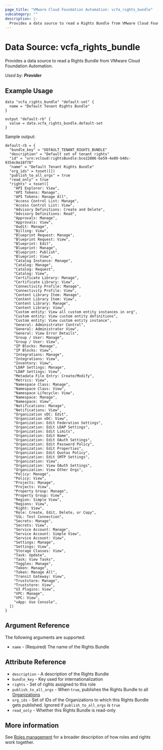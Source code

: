 ```yaml
---
page_title: "VMware Cloud Foundation Automation: vcfa_rights_bundle"
subcategory: ""
description: |-
  Provides a data source to read a Rights Bundle from VMware Cloud Foundation Automation.
---
```


# Data Source: vcfa_rights_bundle

Provides a data source to read a Rights Bundle from VMware Cloud Foundation Automation.

_Used by: **Provider**_

## Example Usage

```hcl
data "vcfa_rights_bundle" "default-set" {
  name = "Default Tenant Rights Bundle"
}

output "default-rb" {
  value = data.vcfa_rights_bundle.default-set
}
```

Sample output:
```
default-rb = {
  "bundle_key" = "DEFAULT_TENANT_RIGHTS_BUNDLE"
  "description" = "Default set of tenant rights"
  "id" = "urn:vcloud:rightsBundle:bce22806-be59-4e89-b48c-9354c0e18f78"
  "name" = "Default Tenant Rights Bundle"
  "org_ids" = toset([])
  "publish_to_all_orgs" = true
  "read_only" = true
  "rights" = toset([
    "API Explorer: View",
    "API Tokens: Manage",
    "API Tokens: Manage All",
    "Access Control List: Manage",
    "Access Control List: View",
    "Advisory Definitions: Create and Delete",
    "Advisory Definitions: Read",
    "Approvals: Manage",
    "Approvals: View",
    "Audit: Manage",
    "Billing: View",
    "Blueprint Request: Manage",
    "Blueprint Request: View",
    "Blueprint: Edit",
    "Blueprint: Manage",
    "Blueprint: Publish",
    "Blueprint: View",
    "Catalog Instance: Manage",
    "Catalog: Manage",
    "Catalog: Request",
    "Catalog: View",
    "Certificate Library: Manage",
    "Certificate Library: View",
    "Connectivity Profile: Manage",
    "Connectivity Profile: View",
    "Content Library Item: Manage",
    "Content Library Item: View",
    "Content Library: Manage",
    "Content Library: View",
    "Custom entity: View all custom entity instances in org",
    "Custom entity: View custom entity definitions",
    "Custom entity: View custom entity instance",
    "General: Administrator Control",
    "General: Administrator View",
    "General: View Error Details",
    "Group / User: Manage",
    "Group / User: View",
    "IP Blocks: Manage",
    "IP Blocks: View",
    "Integrations: Manage",
    "Integrations: View",
    "Inventory: View",
    "LDAP Settings: Manage",
    "LDAP Settings: View",
    "Metadata File Entry: Create/Modify",
    "Metrics: View",
    "Namespace Class: Manage",
    "Namespace Class: View",
    "Namespace Lifecycle: View",
    "Namespace: Manage",
    "Namespace: View",
    "Notifications: Manage",
    "Notifications: View",
    "Organization vDC: Edit",
    "Organization vDC: View",
    "Organization: Edit Federation Settings",
    "Organization: Edit LDAP Settings",
    "Organization: Edit Limits",
    "Organization: Edit Name",
    "Organization: Edit OAuth Settings",
    "Organization: Edit Password Policy",
    "Organization: Edit Properties",
    "Organization: Edit Quotas Policy",
    "Organization: Edit SMTP Settings",
    "Organization: View",
    "Organization: View OAuth Settings",
    "Organization: View Other Orgs",
    "Policy: Manage",
    "Policy: View",
    "Projects: Manage",
    "Projects: View",
    "Property Group: Manage",
    "Property Group: View",
    "Region: Simple View",
    "Regions: View",
    "Right: View",
    "Role: Create, Edit, Delete, or Copy",
    "SSL: Test Connection",
    "Secrets: Manage",
    "Secrets: View",
    "Service Account: Manage",
    "Service Account: Simple View",
    "Service Account: View",
    "Settings: Manage",
    "Settings: View",
    "Storage Classes: View",
    "Task: Update",
    "Task: View Tasks",
    "Toggles: Manage",
    "Token: Manage",
    "Token: Manage All",
    "Transit Gateway: View",
    "Truststore: Manage",
    "Truststore: View",
    "UI Plugins: View",
    "VPC: Manage",
    "VPC: View",
    "vApp: Use Console",
  ])
}
```

## Argument Reference

The following arguments are supported:

- `name` - (Required) The name of the Rights Bundle

## Attribute Reference

- `description` - A description of the Rights Bundle
- `bundle_key` - Key used for internationalization
- `rights` - Set of rights assigned to this role
- `publish_to_all_orgs` - When `true`, publishes the Rights Bundle to all [Organizations](/providers/vmware/vcfa/latest/docs/resources/org)
- `org_ids` - Set of IDs of the Organizations to which this Rights Bundle gets published. Ignored if `publish_to_all_orgs` is `true`
- `read_only` - Whether this Rights Bundle is read-only

## More information

See [Roles management](/providers/vmware/vcfa/latest/docs/guides/roles_management) for a broader description of how roles and
rights work together.